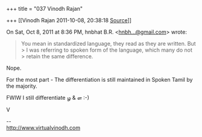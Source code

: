 +++
title = "037 Vinodh Rajan"

+++
[[Vinodh Rajan	2011-10-08, 20:38:18 [Source](https://groups.google.com/g/samskrita/c/Qu5-mIvGLS4)]]



  

On Sat, Oct 8, 2011 at 8:36 PM, hnbhat B.R. \<[hnbh...@gmail.com]()\> wrote:  

> You mean in standardized language, they read as they are written. But > I was referring to spoken form of the language, which many do not > retain the same difference.

  

Nope.

  

For the most part - The differentiation is still maintained in Spoken Tamil by the majority.

  

FWIW I still differentiate ழ & ள :-)

  

V  

  

--  
<http://www.virtualvinodh.com>  

